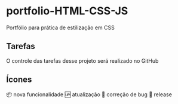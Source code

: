 # portfolio-HTML-CSS-JS
Portfólio para prática de estilização em CSS

## Tarefas

O controle das tarefas desse projeto será realizado no GitHub

## Ícones

:package: nova funcionalidade
:up: atualização
:bug: correção de bug
:checkered_flag: release
